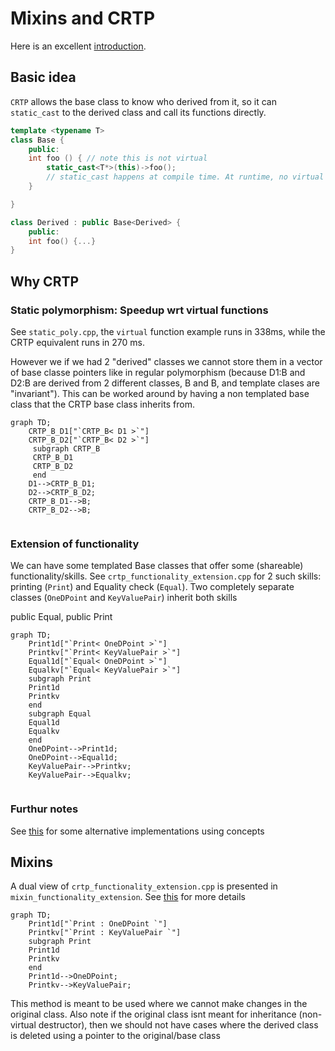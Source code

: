 # Mixins and CRTP

Here is an excellent [introduction](https://stackoverflow.com/questions/18773367/what-are-mixins-as-a-concept).


## Basic idea
`CRTP` allows the base class to know who derived from it, so it can `static_cast` to the derived class and call its functions directly.

```cpp
template <typename T>
class Base {
    public:
    int foo () { // note this is not virtual
        static_cast<T*>(this)->foo();
        // static_cast happens at compile time. At runtime, no virtual tables involved
    }

}

class Derived : public Base<Derived> {
    public:
    int foo() {...}
}
```

## Why CRTP

### Static polymorphism: Speedup wrt virtual functions
See `static_poly.cpp`, the `virtual` function example runs in 338ms, while the CRTP equivalent runs in 270 ms.

However we if we had 2 "derived" classes we cannot store them in a vector of base classe pointers like in regular polymorphism (because D1:B<D1> and D2:B<D2> are derived from 2 different classes, B<D1> and B<D2>, and template clases are "invariant"). This can be worked around by having a non templated base class that the CRTP base class inherits from.

```mermaid
graph TD;
    CRTP_B_D1["`CRTP_B< D1 >`"]
    CRTP_B_D2["`CRTP_B< D2 >`"]
     subgraph CRTP_B
     CRTP_B_D1
     CRTP_B_D2
     end
    D1-->CRTP_B_D1;
    D2-->CRTP_B_D2;
    CRTP_B_D1-->B;
    CRTP_B_D2-->B;
    
```

### Extension of functionality

We can have some templated Base classes that offer some (shareable) functionality/skills. See `crtp_functionality_extension.cpp` for 2 such skills: printing (`Print`) and Equality check (`Equal`). Two completely separate classes (`OneDPoint` and `KeyValuePair`) inherit both skills

public Equal<OneDPoint>, public Print<OneDPoint>
```mermaid
graph TD;
    Print1d["`Print< OneDPoint >`"]
    Printkv["`Print< KeyValuePair >`"]
    Equal1d["`Equal< OneDPoint >`"]
    Equalkv["`Equal< KeyValuePair >`"]
    subgraph Print
    Print1d
    Printkv
    end
    subgraph Equal
    Equal1d
    Equalkv
    end
    OneDPoint-->Print1d;
    OneDPoint-->Equal1d;
    KeyValuePair-->Printkv;
    KeyValuePair-->Equalkv;
    
```

### Furthur notes
See [this](https://www.sandordargo.com/blog/2024/12/04/crtp-vs-concepts) for some alternative implementations using concepts

## Mixins
A dual view of `crtp_functionality_extension.cpp` is presented in `mixin_functionality_extension`. See [this](https://www.fluentcpp.com/2017/12/12/mixin-classes-yang-crtp/) for more details


```mermaid
graph TD;
    Print1d["`Print : OneDPoint `"]
    Printkv["`Print : KeyValuePair `"]
    subgraph Print
    Print1d
    Printkv
    end
    Print1d-->OneDPoint;
    Printkv-->KeyValuePair;
```

This method is meant to be used where we cannot make changes in the original class. Also note if the original class isnt meant for inheritance (non-virtual destructor), then we should not have cases where the derived class is deleted using a pointer to the original/base class
